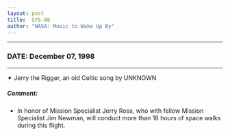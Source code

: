 ```yaml
---
layout: post
title:  STS-88
author: "NASA: Music to Wake Up By"
---
```


----
### DATE: December 07, 1998
----
✦ Jerry the Rigger, an old Celtic song by UNKNOWN

##### Comment:
* In honor of Mission Specialist Jerry Ross, who with fellow Mission Specialist Jim Newman, will conduct more than 18 hours of space walks during this flight.
